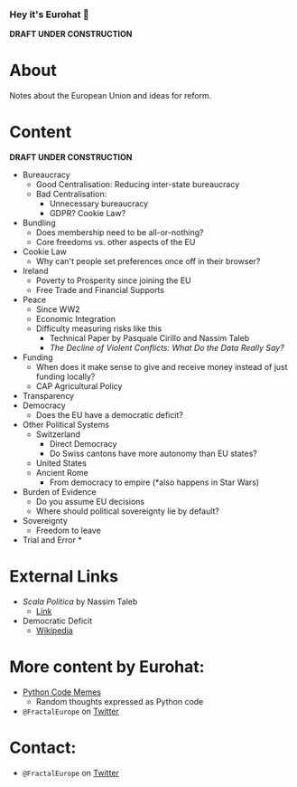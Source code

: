 
### Hey it's Eurohat 👋

**DRAFT UNDER CONSTRUCTION**

# About
Notes about the European Union and ideas for reform.

# Content
**DRAFT UNDER CONSTRUCTION**
* Bureaucracy
   * Good Centralisation: Reducing inter-state bureaucracy
   * Bad Centralisation: 
       * Unnecessary bureaucracy
       * GDPR? Cookie Law?
* Bundling
   * Does membership need to be all-or-nothing?
   * Core freedoms vs. other aspects of the EU
* Cookie Law
   * Why can't people set preferences once off in their browser?
* Ireland
   * Poverty to Prosperity since joining the EU
   * Free Trade and Financial Supports
* Peace
   * Since WW2
   * Economic Integration
   * Difficulty measuring risks like this
       * Technical Paper by Pasquale Cirillo and Nassim Taleb
       * *The Decline of Violent Conflicts: What Do the Data Really Say?*
* Funding
   * When does it make sense to give and receive money instead of just funding locally?
   * CAP Agricultural Policy
* Transparency
* Democracy
   * Does the EU have a democratic deficit?
* Other Political Systems
   * Switzerland
       * Direct Democracy
       * Do Swiss cantons have more autonomy than EU states?
   * United States
   * Ancient Rome
       * From democracy to empire (*also happens in Star Wars)
* Burden of Evidence
   * Do you assume EU decisions
   * Where should political sovereignty lie by default?
* Sovereignty
   * Freedom to leave
* Trial and Error
   * 

# External Links
* *Scala Politica* by Nassim Taleb
    * [Link](https://www.academia.edu/38433249/Scala_Politica)
* Democratic Deficit
    * [Wikipedia](https://en.wikipedia.org/wiki/Democratic_deficit)

# More content by Eurohat:
* [Python Code Memes](https://gist.github.com/FractalEurope)
    * Random thoughts expressed as Python code
* `@FractalEurope` on [Twitter](https://twitter.com/FractalEurope)

# Contact:
- `@FractalEurope` on [Twitter](https://twitter.com/FractalEurope)

<!--
**FractalEurope/FractalEurope** is a ✨ _special_ ✨ repository because its `README.md` (this file) appears on your GitHub profile.
Here are some ideas to get you started:
- ⚡ Fun fact: 
-->
